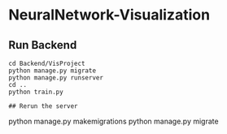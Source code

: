 # NeuralNetwork-Visualization

## Run Backend
~~~
cd Backend/VisProject
python manage.py migrate
python manage.py runserver
cd ..
python train.py

## Rerun the server
~~~
python manage.py makemigrations
python manage.py migrate
~~~

